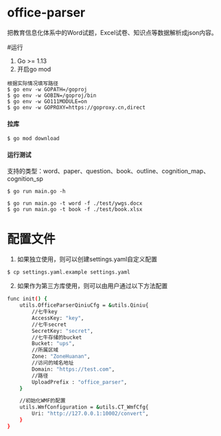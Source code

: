# office-parser
把教育信息化体系中的Word试题，Excel试卷、知识点等数据解析成json内容。

#运行
1. Go >= 1.13
2. 开启go mod
```
根据实际情况填写路径
$ go env -w GOPATH=/goproj
$ go env -w GOBIN=/goproj/bin
$ go env -w GO111MODULE=on
$ go env -w GOPROXY=https://goproxy.cn,direct 
```

#### 拉库
```
$ go mod download
```

#### 运行测试
支持的类型：word、paper、question、book、outline、cognition_map、cognition_sp
```
$ go run main.go -h

$ go run main.go -t word -f ./test/ywgs.docx 
$ go run main.go -t book -f ./test/book.xlsx 
```

# 配置文件
1. 如果独立使用，则可以创建settings.yaml自定义配置
```
$ cp settings.yaml.example settings.yaml
```

2. 如果作为第三方库使用，则可以由用户通过以下方法配置
```bash
func init() {
	utils.OfficeParserQiniuCfg = &utils.Qiniu{
		//七牛key
		AccessKey: "key",
		//七牛secret
		SecretKey: "secret",
		//七牛存储的bucket
		Bucket: "ups",
		//所属区域
		Zone: "ZoneHuanan",
		//访问的域名地址
		Domain: "https://test.com",
		//路径
		UploadPrefix : "office_parser",
	}

	//初始化WMF的配置
	utils.WmfConfiguration = &utils.CT_WmfCfg{
		Uri: "http://127.0.0.1:10002/convert",
	}
}
```


